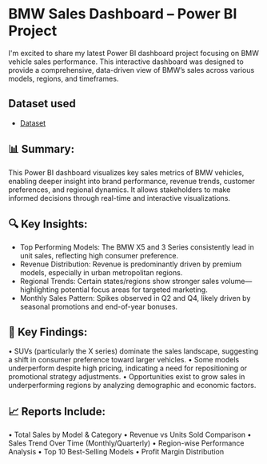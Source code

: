 # BMW Sales Dashboard – Power BI Project
I'm excited to share my latest Power BI dashboard project focusing on BMW vehicle sales performance. This interactive dashboard was designed to provide a comprehensive, data-driven view of BMW’s sales across various models, regions, and timeframes.

## Dataset used
- <a href="https://github.com/arsh-sandhu-1/Car-sales-performance/commit/e4d5cfa14001d53098b0e8024df624e1e76cc1f4">Dataset</a>

## 📊 Summary:
This Power BI dashboard visualizes key sales metrics of BMW vehicles, enabling deeper insight into brand performance, revenue trends, customer preferences, and regional dynamics. It allows stakeholders to make informed decisions through real-time and interactive visualizations.

## 🔍 Key Insights:
- Top Performing Models: The BMW X5 and 3 Series consistently lead in unit sales, reflecting high consumer preference.
- Revenue Distribution: Revenue is predominantly driven by premium models, especially in urban metropolitan regions.
- Regional Trends: Certain states/regions show stronger sales volume—highlighting potential focus areas for targeted marketing.
-	Monthly Sales Pattern: Spikes observed in Q2 and Q4, likely driven by seasonal promotions and end-of-year bonuses.

## 📌 Key Findings:
•	SUVs (particularly the X series) dominate the sales landscape, suggesting a shift in consumer preference toward larger vehicles.
•	Some models underperform despite high pricing, indicating a need for repositioning or promotional strategy adjustments.
•	Opportunities exist to grow sales in underperforming regions by analyzing demographic and economic factors.

## 📈 Reports Include:
•	Total Sales by Model & Category
•	Revenue vs Units Sold Comparison
•	Sales Trend Over Time (Monthly/Quarterly)
•	Region-wise Performance Analysis
•	Top 10 Best-Selling Models
•	Profit Margin Distribution
